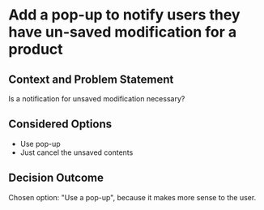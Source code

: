 # Add a pop-up to notify users they have un-saved modification for a product

## Context and Problem Statement

Is a notification for unsaved modification necessary?

## Considered Options

* Use pop-up
* Just cancel the unsaved contents

## Decision Outcome
Chosen option: "Use a pop-up", because it makes more sense to the user.